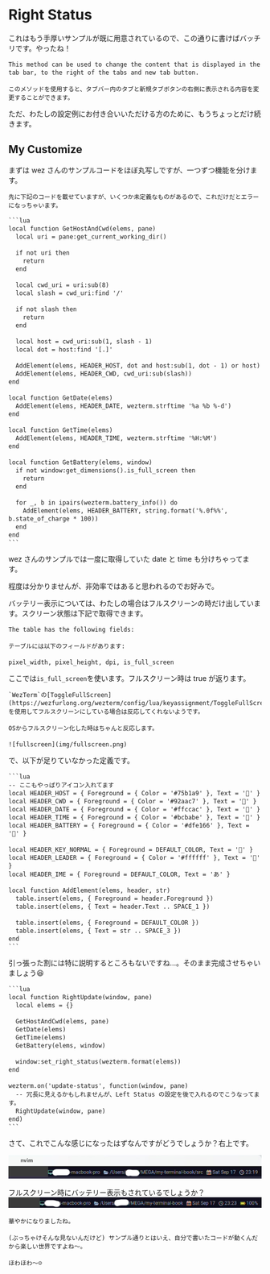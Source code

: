 # Right Status

これはもう手厚いサンプルが既に用意されているので、この通りに書けばバッチリです。やったね！

```admonish info title="[window:set_right_status(string)](https://wezfurlong.org/wezterm/config/lua/window/set_right_status.html)"
This method can be used to change the content that is displayed in the tab bar, to the right of the tabs and new tab button. 

このメソッドを使用すると、タブバー内のタブと新規タブボタンの右側に表示される内容を変更することができます。
```
ただ、わたしの設定例にお付き合いいただける方のために、もうちょっとだけ続きます。

## My Customize
まずは wez さんのサンプルコードをほぼ丸写しですが、一つずつ機能を分けます。

```admonish warning
先に下記のコードを載せていますが、いくつか未定義なものがあるので、これだけだとエラーになっちゃいます。
```

~~~admonish example title="status.lua"
```lua
local function GetHostAndCwd(elems, pane)
  local uri = pane:get_current_working_dir()

  if not uri then
    return
  end

  local cwd_uri = uri:sub(8)
  local slash = cwd_uri:find '/'

  if not slash then
    return
  end

  local host = cwd_uri:sub(1, slash - 1)
  local dot = host:find '[.]'

  AddElement(elems, HEADER_HOST, dot and host:sub(1, dot - 1) or host)
  AddElement(elems, HEADER_CWD, cwd_uri:sub(slash))
end

local function GetDate(elems)
  AddElement(elems, HEADER_DATE, wezterm.strftime '%a %b %-d')
end

local function GetTime(elems)
  AddElement(elems, HEADER_TIME, wezterm.strftime '%H:%M')
end

local function GetBattery(elems, window)
  if not window:get_dimensions().is_full_screen then
    return
  end

  for _, b in ipairs(wezterm.battery_info()) do
    AddElement(elems, HEADER_BATTERY, string.format('%.0f%%', b.state_of_charge * 100))
  end
end
```
~~~

wez さんのサンプルでは一度に取得していた date と time も分けちゃってます。

程度は分かりませんが、非効率ではあると思われるのでお好みで。

バッテリー表示については、わたしの場合はフルスクリーンの時だけ出しています。スクリーン状態は下記で取得できます。

```admonish info title="[window:get_dimensions()](https://wezfurlong.org/wezterm/config/lua/window/get_dimensions.html)"
The table has the following fields:

テーブルには以下のフィールドがあります:

pixel_width, pixel_height, dpi, is_full_screen
```

ここでは`is_full_screen`を使います。フルスクリーン時は true が返ります。

```admonish warning
`WezTerm`の[ToggleFullScreen](https://wezfurlong.org/wezterm/config/lua/keyassignment/ToggleFullScreen.html)を使用してフルスクリーンにしている場合は反応してくれないようです。

OSからフルスクリーン化した時はちゃんと反応します。

![fullscreen](img/fullscreen.png)
```

で、以下が足りていなかった定義です。

~~~admonish example title="status.lua"
```lua
-- ここもやっぱりアイコン入れてます
local HEADER_HOST = { Foreground = { Color = '#75b1a9' }, Text = '' }
local HEADER_CWD = { Foreground = { Color = '#92aac7' }, Text = '' }
local HEADER_DATE = { Foreground = { Color = '#ffccac' }, Text = '' }
local HEADER_TIME = { Foreground = { Color = '#bcbabe' }, Text = '' }
local HEADER_BATTERY = { Foreground = { Color = '#dfe166' }, Text = '' }

local HEADER_KEY_NORMAL = { Foreground = DEFAULT_COLOR, Text = '' }
local HEADER_LEADER = { Foreground = { Color = '#ffffff' }, Text = '' }
local HEADER_IME = { Foreground = DEFAULT_COLOR, Text = 'あ' }

local function AddElement(elems, header, str)
  table.insert(elems, { Foreground = header.Foreground })
  table.insert(elems, { Text = header.Text .. SPACE_1 })

  table.insert(elems, { Foreground = DEFAULT_COLOR })
  table.insert(elems, { Text = str .. SPACE_3 })
end
```
~~~

引っ張った割には特に説明するところもないですね...。そのまま完成させちゃいましょう😆

~~~admonish example title="status.lua"
```lua
local function RightUpdate(window, pane)
  local elems = {}

  GetHostAndCwd(elems, pane)
  GetDate(elems)
  GetTime(elems)
  GetBattery(elems, window)

  window:set_right_status(wezterm.format(elems))
end

wezterm.on('update-status', function(window, pane)
  -- 冗長に見えるかもしれませんが、Left Status の設定を後で入れるのでこうなってます。
  RightUpdate(window, pane)
end)
```
~~~


さて、これでこんな感じになったはずなんですがどうでしょうか？右上です。

![right-status](img/right-status.png)

フルスクリーン時にバッテリー表示もされているでしょうか？
![right-status](img/right-status-full.png)


```admonish success
華やかになりましたね。

(ぶっちゃけそんな見ないんだけど) サンプル通りとはいえ、自分で書いたコードが動くんだから楽しい世界ですよね〜。

ほわほわ〜☺️
```
